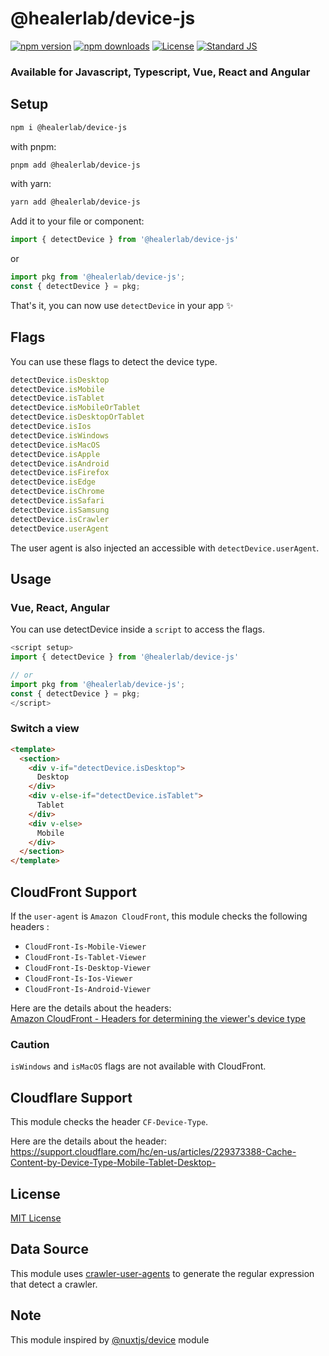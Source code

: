 # @healerlab/device-js

[![npm version][npm-version-src]][npm-version-href]
[![npm downloads][npm-downloads-src]][npm-downloads-href]
[![License][license-src]][license-href]
[![Standard JS][standard-js-src]][standard-js-href]

### Available for Javascript, Typescript, Vue, React and Angular

## Setup
```bash
npm i @healerlab/device-js
```

with pnpm:

```bash
pnpm add @healerlab/device-js
```

with yarn:

```bash
yarn add @healerlab/device-js
```

Add it to your file or component:

```js
import { detectDevice } from '@healerlab/device-js'
```

or 
```js
import pkg from '@healerlab/device-js';
const { detectDevice } = pkg;
```

That's it, you can now use `detectDevice` in your app ✨

## Flags

You can use these flags to detect the device type.

```js
detectDevice.isDesktop
detectDevice.isMobile
detectDevice.isTablet
detectDevice.isMobileOrTablet
detectDevice.isDesktopOrTablet
detectDevice.isIos
detectDevice.isWindows
detectDevice.isMacOS
detectDevice.isApple
detectDevice.isAndroid
detectDevice.isFirefox
detectDevice.isEdge
detectDevice.isChrome
detectDevice.isSafari
detectDevice.isSamsung
detectDevice.isCrawler
detectDevice.userAgent
```

The user agent is also injected an accessible with `detectDevice.userAgent`.

## Usage

### Vue, React, Angular

You can use detectDevice inside a `script` to access the flags.

```js
<script setup>
import { detectDevice } from '@healerlab/device-js'

// or 
import pkg from '@healerlab/device-js';
const { detectDevice } = pkg;
</script>
```


### Switch a view

```html
<template>
  <section>
    <div v-if="detectDevice.isDesktop">
      Desktop
    </div>
    <div v-else-if="detectDevice.isTablet">
      Tablet
    </div>
    <div v-else>
      Mobile
    </div>
  </section>
</template>
```

## CloudFront Support

If the `user-agent` is `Amazon CloudFront`, this module checks the following headers :  

- `CloudFront-Is-Mobile-Viewer`
- `CloudFront-Is-Tablet-Viewer`
- `CloudFront-Is-Desktop-Viewer`
- `CloudFront-Is-Ios-Viewer`
- `CloudFront-Is-Android-Viewer`

Here are the details about the headers:  
[Amazon CloudFront - Headers for determining the viewer's device type
](https://docs.aws.amazon.com/AmazonCloudFront/latest/DeveloperGuide/using-cloudfront-headers.html#cloudfront-headers-device-type)  

### Caution

`isWindows` and `isMacOS` flags are not available with CloudFront.

## Cloudflare Support

This module checks the header `CF-Device-Type`.

Here are the details about the header:
https://support.cloudflare.com/hc/en-us/articles/229373388-Cache-Content-by-Device-Type-Mobile-Tablet-Desktop-

## License

[MIT License](./LICENSE)

<!-- Badges -->
[npm-version-src]: https://img.shields.io/npm/dt/@healerlab/device-js.svg?style=flat-square
[npm-version-href]: https://npmjs.com/package/@healerlab/device-js

[npm-downloads-src]: https://img.shields.io/npm/v/@healerlab/device-js/latest.svg?style=flat-square
[npm-downloads-href]: https://npmjs.com/package/@healerlab/device-js

[circle-ci-src]: https://img.shields.io/circleci/project/github/nuxt-community/device-module.svg?style=flat-square
[circle-ci-href]: https://circleci.com/gh/nuxt-community/device-module

[codecov-src]: https://img.shields.io/codecov/c/github/nuxt-community/device-module.svg?style=flat-square
[codecov-href]: https://codecov.io/gh/nuxt-community/device-module

[standard-js-src]: https://img.shields.io/badge/code_style-standard-brightgreen.svg?style=flat-square
[standard-js-href]: https://standardjs.com

[license-src]: https://img.shields.io/npm/l/@healerlab/device-js.svg?style=flat-square
[license-href]: https://npmjs.com/package/@healerlab/device-js

## Data Source

This module uses [crawler-user-agents](https://github.com/monperrus/crawler-user-agents) to generate the regular expression that detect a crawler.

## Note
This module inspired by [@nuxtjs/device](https://github.com/nuxt-modules/device) module